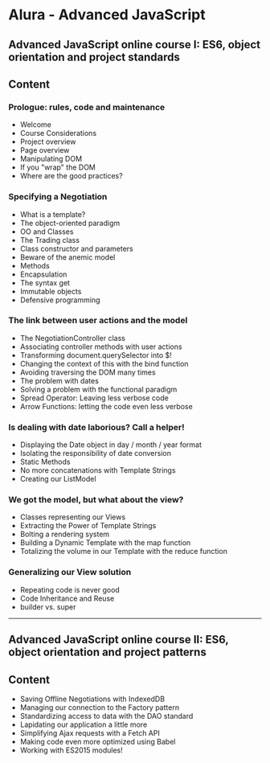 # Alura - Advanced JavaScript

## Advanced JavaScript online course I: ES6, object orientation and project standards

## Content

### Prologue: rules, code and maintenance

- Welcome
- Course Considerations
- Project overview
- Page overview
- Manipulating DOM
- If you "wrap" the DOM
- Where are the good practices?

### Specifying a Negotiation

- What is a template?
- The object-oriented paradigm
- OO and Classes
- The Trading class
- Class constructor and parameters
- Beware of the anemic model
- Methods
- Encapsulation
- The syntax get
- Immutable objects
- Defensive programming

### The link between user actions and the model

- The NegotiationController class
- Associating controller methods with user actions
- Transforming document.querySelector into $!
- Changing the context of this with the bind function
- Avoiding traversing the DOM many times
- The problem with dates
- Solving a problem with the functional paradigm
- Spread Operator: Leaving less verbose code
- Arrow Functions: letting the code even less verbose

### Is dealing with date laborious? Call a helper!

- Displaying the Date object in day / month / year format
- Isolating the responsibility of date conversion
- Static Methods
- No more concatenations with Template Strings
- Creating our ListModel

### We got the model, but what about the view?

- Classes representing our Views
- Extracting the Power of Template Strings
- Bolting a rendering system
- Building a Dynamic Template with the map function
- Totalizing the volume in our Template with the reduce function

### Generalizing our View solution

- Repeating code is never good
- Code Inheritance and Reuse
- builder vs. super

---

## Advanced JavaScript online course II: ES6, object orientation and project patterns

## Content

- Saving Offline Negotiations with IndexedDB
- Managing our connection to the Factory pattern
- Standardizing access to data with the DAO standard
- Lapidating our application a little more
- Simplifying Ajax requests with a Fetch API
- Making code even more optimized using Babel
- Working with ES2015 modules!
